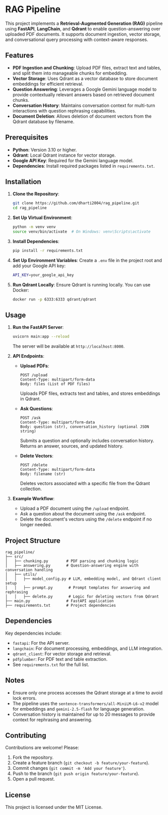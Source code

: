 # RAG Pipeline

This project implements a **Retrieval-Augmented Generation (RAG)** pipeline using **FastAPI**, **LangChain**, and **Qdrant** to enable question-answering over uploaded PDF documents. It supports document ingestion, vector storage, and conversational query processing with context-aware responses.

## Features
- **PDF Ingestion and Chunking**: Upload PDF files, extract text and tables, and split them into manageable chunks for embedding.
- **Vector Storage**: Uses Qdrant as a vector database to store document embeddings for efficient retrieval.
- **Question Answering**: Leverages a Google Gemini language model to provide contextually relevant answers based on retrieved document chunks.
- **Conversation History**: Maintains conversation context for multi-turn interactions with question rephrasing capabilities.
- **Document Deletion**: Allows deletion of document vectors from the Qdrant database by filename.

## Prerequisites
- **Python**: Version 3.10 or higher.
- **Qdrant**: Local Qdrant instance for vector storage.
- **Google API Key**: Required for the Gemini language model.
- **Dependencies**: Install required packages listed in `requirements.txt`.

## Installation
1. **Clone the Repository**:
   ```bash
   git clone https://github.com/dharti2004/rag_pipeline.git
   cd rag_pipeline
   ```

2. **Set Up Virtual Environment**:
   ```bash
   python -m venv venv
   source venv/bin/activate  # On Windows: venv\Scripts\activate
   ```

3. **Install Dependencies**:
   ```bash
   pip install -r requirements.txt
   ```

4. **Set Up Environment Variables**:
   Create a `.env` file in the project root and add your Google API key:
   ```bash
   API_KEY=your_google_api_key
   ```

5. **Run Qdrant Locally**:
   Ensure Qdrant is running locally. You can use Docker:
   ```bash
   docker run -p 6333:6333 qdrant/qdrant
   ```

## Usage
1. **Run the FastAPI Server**:
   ```bash
   uvicorn main:app --reload
   ```
   The server will be available at `http://localhost:8000`.

2. **API Endpoints**:
   - **Upload PDFs**:
     ```
     POST /upload
     Content-Type: multipart/form-data
     Body: files (List of PDF files)
     ```
     Uploads PDF files, extracts text and tables, and stores embeddings in Qdrant.

   - **Ask Questions**:
     ```
     POST /ask
     Content-Type: multipart/form-data
     Body: question (str), conversation_history (optional JSON string)
     ```
     Submits a question and optionally includes conversation history. Returns an answer, sources, and updated history.

   - **Delete Vectors**:
     ```
     POST /delete
     Content-Type: multipart/form-data
     Body: filename (str)
     ```
     Deletes vectors associated with a specific file from the Qdrant collection.

3. **Example Workflow**:
   - Upload a PDF document using the `/upload` endpoint.
   - Ask a question about the document using the `/ask` endpoint.
   - Delete the document's vectors using the `/delete` endpoint if no longer needed.

## Project Structure
```
rag_pipeline/
├── src/
│   ├── chunking.py        # PDF parsing and chunking logic
│   ├── answering.py       # Question-answering engine with conversation handling
│   ├── utils/
│   │   ├── model_config.py # LLM, embedding model, and Qdrant client setup
│   │   ├── prompt.py       # Prompt templates for answering and rephrasing
│   │   ├── delete.py       # Logic for deleting vectors from Qdrant
├── main.py                # FastAPI application
├── requirements.txt       # Project dependencies
```

## Dependencies
Key dependencies include:
- `fastapi`: For the API server.
- `langchain`: For document processing, embeddings, and LLM integration.
- `qdrant_client`: For vector storage and retrieval.
- `pdfplumber`: For PDF text and table extraction.
- See `requirements.txt` for the full list.

## Notes
- Ensure only one process accesses the Qdrant storage at a time to avoid lock errors.
- The pipeline uses the `sentence-transformers/all-MiniLM-L6-v2` model for embeddings and `gemini-2.5-flash` for language generation.
- Conversation history is maintained for up to 20 messages to provide context for rephrasing and answering.

## Contributing
Contributions are welcome! Please:
1. Fork the repository.
2. Create a feature branch (`git checkout -b feature/your-feature`).
3. Commit changes (`git commit -m 'Add your feature'`).
4. Push to the branch (`git push origin feature/your-feature`).
5. Open a pull request.

## License
This project is licensed under the MIT License.
```